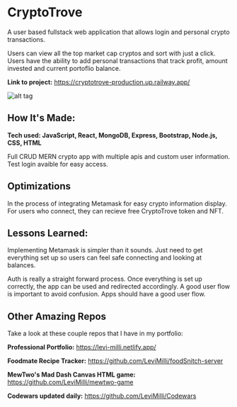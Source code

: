 # CryptoTrove
A user based fullstack web application that allows login and personal crypto transactions.

Users can view all the top market cap cryptos and sort with just a click. Users have the ability to add personal transactions that track profit, amount invested and current portoflio balance.

**Link to project:** https://cryptotrove-production.up.railway.app/

![alt tag](https://media.giphy.com/media/wV6eBBTa0x8foQbtj1/giphy.gif)

## How It's Made:

**Tech used: JavaScript, React, MongoDB, Express, Bootstrap, Node.js, CSS, HTML**

Full CRUD MERN crypto app with multiple apis and custom user information. Test login avaible for easy access. 

## Optimizations

In the process of integrating Metamask for easy crypto information display. For users who connect, they can recieve free CryptoTrove token and NFT. 

## Lessons Learned:

Implementing Metamask is simpler than it sounds. Just need to get everything set up so users can feel safe connecting and looking at balances.

Auth is really a straight forward process. Once everything is set up correctly, the app can be used and redirected accordingly. A good user flow is important to avoid confusion. Apps should have a good user flow.

## Other Amazing Repos
Take a look at these couple repos that I have in my portfolio:

**Professional Portfolio:** https://levi-milli.netlify.app/

**Foodmate Recipe Tracker:** https://github.com/LeviMilli/foodSnitch-server

**MewTwo's Mad Dash Canvas HTML game:** https://github.com/LeviMilli/mewtwo-game

**Codewars updated daily:** https://github.com/LeviMilli/Codewars

